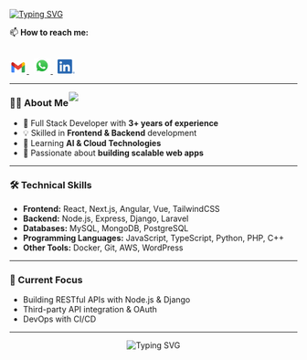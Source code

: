 <!-- Profile Header -->
[![Typing SVG](https://readme-typing-svg.herokuapp.com?font=Pacifico&color=%e812240&size=40&center=true&vCenter=true&width=1200&height=100&lines=Full+Stack+Developer;Software+Engineer;3%2B+Years+Experience)]()

📫 **How to reach me:**  
<br/>

<a href="mailto:talaliyas11@gmail.com">
  <img src="https://raw.githubusercontent.com/AlgoMind05/AlgoMind05/main/icons/Gmail_icon_(2020).svg.png" width="30px" />
</a> &nbsp;

<a href="https://wa.me/923059759377">
  <img src="https://raw.githubusercontent.com/AlgoMind05/AlgoMind05/main/icons/WhatsApp.svg.png" width="30px" />
</a> &nbsp;

<a href="https://www.linkedin.com/in/talal-ilyas-76274531a">
  <img src="https://raw.githubusercontent.com/AlgoMind05/AlgoMind05/main/icons/LI-In-Bug.png" width="30px" />
</a>

---

<img align="right" width="400" src="https://media0.giphy.com/media/qgQUggAC3Pfv687qPC/giphy.gif" />

### 👨‍💻 About Me  
- 🚀 Full Stack Developer with **3+ years of experience**  
- 💡 Skilled in **Frontend & Backend** development  
- 🌱 Learning **AI & Cloud Technologies**  
- 🎯 Passionate about **building scalable web apps**  

---

### 🛠️ Technical Skills

- **Frontend:** React, Next.js, Angular, Vue, TailwindCSS  
- **Backend:** Node.js, Express, Django, Laravel  
- **Databases:** MySQL, MongoDB, PostgreSQL  
- **Programming Languages:** JavaScript, TypeScript, Python, PHP, C++  
- **Other Tools:** Docker, Git, AWS, WordPress  

---

### 🚀 Current Focus
- Building RESTful APIs with Node.js & Django  
- Third-party API integration & OAuth  
- DevOps with CI/CD  

---

<div align="center">

![Typing SVG](https://readme-typing-svg.herokuapp.com?color=6667AB&center=true&vCenter=true&lines=Thanks+for+visiting+my+profile+%F0%9F%98%83;Happy+Coding!+%F0%9F%9A%80)  

</div>
